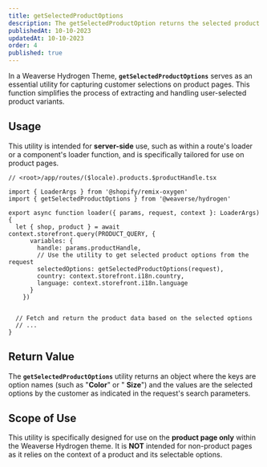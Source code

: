 ```yaml
---
title: getSelectedProductOptions
description: The getSelectedProductOption returns the selected product options from the request's search parameters.
publishedAt: 10-10-2023
updatedAt: 10-10-2023
order: 4
published: true
---
```


In a Weaverse Hydrogen Theme, **`getSelectedProductOptions`** serves as an essential utility for capturing customer
selections on product pages. This function simplifies the process of extracting and handling user-selected product
variants.

Usage
-----

This utility is intended for **server-side** use, such as within a route's loader or a component's loader function, and
is specifically tailored for use on product pages.

```tsx
// <root>/app/routes/($locale).products.$productHandle.tsx

import { LoaderArgs } from '@shopify/remix-oxygen'
import { getSelectedProductOptions } from '@weaverse/hydrogen'

export async function loader({ params, request, context }: LoaderArgs) {
  let { shop, product } = await context.storefront.query(PRODUCT_QUERY, {
      variables: {
        handle: params.productHandle,
        // Use the utility to get selected product options from the request
        selectedOptions: getSelectedProductOptions(request),
        country: context.storefront.i18n.country,
        language: context.storefront.i18n.language
      }
    })


  // Fetch and return the product data based on the selected options
  // ...
}
```

Return Value
------------

The **`getSelectedProductOptions`** utility returns an object where the keys are option names (such as "**Color**" or "
**Size**") and the values are the selected options by the customer as indicated in the request's search parameters.

Scope of Use
------------

This utility is specifically designed for use on the **product page only** within the Weaverse Hydrogen theme. It is
**NOT** intended for non-product pages as it relies on the context of a product and its selectable options.